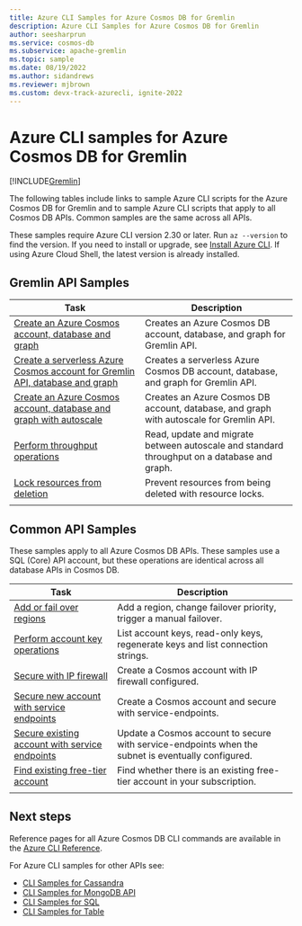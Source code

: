 ```yaml
---
title: Azure CLI Samples for Azure Cosmos DB for Gremlin
description: Azure CLI Samples for Azure Cosmos DB for Gremlin
author: seesharprun
ms.service: cosmos-db
ms.subservice: apache-gremlin
ms.topic: sample
ms.date: 08/19/2022
ms.author: sidandrews
ms.reviewer: mjbrown 
ms.custom: devx-track-azurecli, ignite-2022
---
```


# Azure CLI samples for Azure Cosmos DB for Gremlin

[!INCLUDE[Gremlin](../includes/appliesto-gremlin.md)]

The following tables include links to sample Azure CLI scripts for the Azure Cosmos DB for Gremlin and to sample Azure CLI scripts that apply to all Cosmos DB APIs. Common samples are the same across all APIs.

These samples require Azure CLI version 2.30 or later. Run `az --version` to find the version. If you need to install or upgrade, see [Install Azure CLI](/cli/azure/install-azure-cli). If using Azure Cloud Shell, the latest version is already installed.

## Gremlin API Samples

|Task | Description |
|---|---|
| [Create an Azure Cosmos account, database and graph](../scripts/cli/gremlin/create.md)| Creates an Azure Cosmos DB account, database, and graph for Gremlin API. |
| [Create a serverless Azure Cosmos account for Gremlin API, database and graph](../scripts/cli/gremlin/serverless.md)| Creates a serverless Azure Cosmos DB account, database, and graph for Gremlin API. |
| [Create an Azure Cosmos account, database and graph with autoscale](../scripts/cli/gremlin/autoscale.md)| Creates an Azure Cosmos DB account, database, and graph with autoscale for Gremlin API. |
| [Perform throughput operations](../scripts/cli/gremlin/throughput.md) | Read, update and migrate between autoscale and standard throughput on a database and graph.|
| [Lock resources from deletion](../scripts/cli/gremlin/lock.md)| Prevent resources from being deleted with  resource locks.|
|||

## Common API Samples

These samples apply to all Azure Cosmos DB APIs. These samples use a SQL (Core) API account, but these operations are identical across all database APIs in Cosmos DB.

|Task | Description |
|---|---|
| [Add or fail over regions](../scripts/cli/common/regions.md) | Add a region, change failover priority, trigger a manual failover.|
| [Perform account key operations](../scripts/cli/common/keys.md) | List account keys, read-only keys, regenerate keys and list connection strings.|
| [Secure with IP firewall](../scripts/cli/common/ipfirewall.md)| Create a Cosmos account with IP firewall configured.|
| [Secure new account with service endpoints](../scripts/cli/common/service-endpoints.md)| Create a Cosmos account and secure with service-endpoints.|
| [Secure existing account with service endpoints](../scripts/cli/common/service-endpoints-ignore-missing-vnet.md)| Update a Cosmos account to secure with service-endpoints when the subnet is eventually configured.|
| [Find existing free-tier account](../scripts/cli/common/free-tier.md)| Find whether there is an existing free-tier account in your subscription.|
|||

## Next steps

Reference pages for all Azure Cosmos DB CLI commands are available in the [Azure CLI Reference](/cli/azure/cosmosdb).

For Azure CLI samples for other APIs see:

- [CLI Samples for Cassandra](../cassandra/cli-samples.md)
- [CLI Samples for MongoDB API](../mongodb/cli-samples.md)
- [CLI Samples for SQL](../sql/cli-samples.md)
- [CLI Samples for Table](../table/cli-samples.md)
